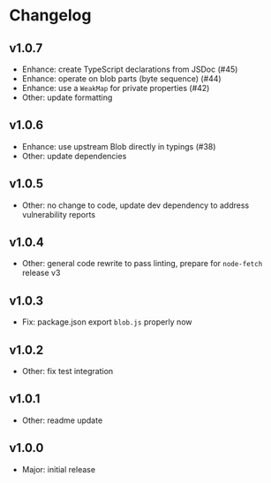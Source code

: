 Changelog
=========

## v1.0.7

- Enhance: create TypeScript declarations from JSDoc (#45)
- Enhance: operate on blob parts (byte sequence) (#44)
- Enhance: use a `WeakMap` for private properties (#42) 
- Other: update formatting

## v1.0.6

- Enhance: use upstream Blob directly in typings (#38)
- Other: update dependencies

## v1.0.5

- Other: no change to code, update dev dependency to address vulnerability reports

## v1.0.4

- Other: general code rewrite to pass linting, prepare for `node-fetch` release v3

## v1.0.3

- Fix: package.json export `blob.js` properly now

## v1.0.2

- Other: fix test integration

## v1.0.1

- Other: readme update

## v1.0.0

- Major: initial release
